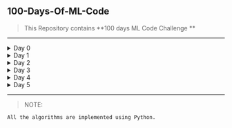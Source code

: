 ## 100-Days-Of-ML-Code

> This Repository contains **100 days ML Code Challenge **
---
<details>
 <summary> Day 0 </summary>
* July 6, 2018 Simple Linear Regression
 
  Link to work: [Sample Example](https://github.com/nitesh009/100-Days-Of-ML-Code/tree/master/Simple%20Linear%20Regression
 "Example")
</details>


<details>
 <summary> Day 1 </summary>
 * July 7, 2018 Support Vector Regression

Link to work: [Sample Example](https://github.com/nitesh009/100-Days-Of-ML-Code/tree/master/SVR)
</details>


<details>
 <summary> Day 2 </summary>
* July 9, 2018 Multiple Regression
 
Link to work: [Sample Example](https://github.com/nitesh009/100-Days-Of-ML-Code/tree/master/Multiple%20Linear%20Regression)
</details>


<details>
 <summary> Day 3 </summary>
* July 12, 2018 Logistic Regression

Link to work: [Sample Example](https://github.com/nitesh009/100-Days-Of-ML-Code/tree/master/Logistic%20Regression)
</details>


<details>
 <summary> Day 4 </summary>
* July 14, 2018 SVM

Link to work: [Sample Example](https://github.com/nitesh009/100-Days-Of-ML-Code/tree/master/Logistic%20Regression)
</details>


<details>
 <summary> Day 5 </summary>
* July 15, 2018 KNN

Link to work: [Sample Example](https://github.com/nitesh009/100-Days-Of-ML-Code/tree/master/Logistic%20Regression)
</details>



---

> NOTE: 
``` bash
All the algorithms are implemented using Python.
```

